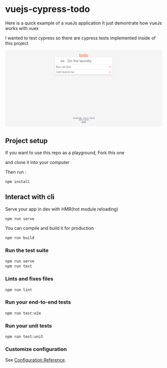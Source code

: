 # vuejs-cypress-todo

Here is a quick example of a vueJs application
It just demontrate how vueJs works with vuex

I wanted to test cypress so there are cypress tests implemented inside of this project

![Todo app appearance](/docs/img/todo1-app.png)
## Project setup

If you want to use this repo as a playground, 
Fork this one

and clone it into your computer

Then run : 
```
npm install
```

## Interact with cli

Serve your app in dev with HMR(hot module reloading)
```
npm run serve
```

You can compile and build it for production
```
npm run build
```

### Run the test suite
```
npm run serve
npm run test
```

### Lints and fixes files
```
npm run lint
```

### Run your end-to-end tests
```
npm run test:e2e
```

### Run your unit tests
```
npm run test:unit
```

### Customize configuration
See [Configuration Reference](https://cli.vuejs.org/config/).
